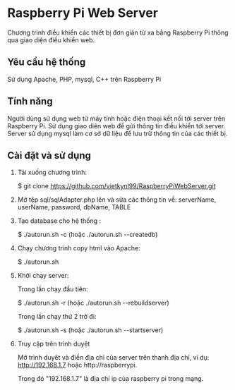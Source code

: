 # Raspberry Pi Web Server

Chương trình điều khiển các thiết bị đơn giản từ xa bằng Raspberry Pi thông qua 
giao diện điều khiển web.

## Yêu cầu hệ thống

Sử dụng Apache, PHP, mysql, C++ trên Raspberry Pi

## Tính năng

Người dùng sử dụng web từ máy tính hoặc điện thoại kết nối tới server trên
Raspberry Pi. Sử dụng giao diên web để gửi thông tin điều khiển tới server. Server
sử dụng mysql làm cơ sở dữ liệu để lưu trữ thông tin của các thiết bị.

## Cài đặt và sử dụng

1. Tải xuống chương trình:

	$ git clone https://github.com/vietkynl99/RaspberryPiWebServer.git

2. Mở tệp sql/sqlAdapter.php lên và sửa các thông tin về: serverName, userName, password, dbName, TABLE

3. Tạo database cho hệ thống : 

	$ ./autorun.sh -c (hoặc ./autorun.sh --createdb)

4. Chạy chương trình copy html vào Apache:

	$ ./autorun.sh

5. Khởi chạy server:

    Trong lần chạy đầu tiên:

	$ ./autorun.sh -r (hoặc ./autorun.sh --rebuildserver)

    Trong lần chạy thứ 2 trở đi:

	$ ./autorun.sh -s (hoặc ./autorun.sh --startserver)

6. Truy cập trên trình duyệt

    Mở trình duyêt và điền địa chỉ của server trên thanh địa chỉ, ví dụ: http://192.168.1.7 hoặc http://raspberrypi.
    
    Trong đó "192.168.1.7" là địa chỉ ip của raspberry pi trong mạng.